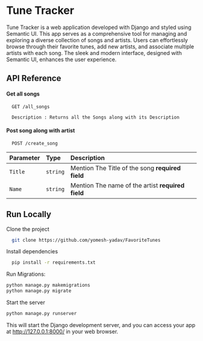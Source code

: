 
# Tune Tracker

Tune Tracker is a web application developed with Django and styled using Semantic UI. This app serves as a comprehensive tool for managing and exploring a diverse collection of songs and artists. Users can effortlessly browse through their favorite tunes, add new artists, and associate multiple artists with each song. The sleek and modern interface, designed with Semantic UI, enhances the user experience.
## API Reference

#### Get all songs

```http
  GET /all_songs

  Description : Returns all the Songs along with its Description
```

#### Post song along with artist

```http
  POST /create_song
```

| Parameter | Type     | Description                       |
| :-------- | :------- | :-------------------------------- |
| `Title`      | `string` |  Mention The Title of the song  **required field**|
| `Name`      | `string` |  Mention The name of the artist  **required field**|




## Run Locally

Clone the project

```bash
  git clone https://github.com/yomesh-yadav/FavoriteTunes
```

Install dependencies

```bash
  pip install -r requirements.txt
```
Run Migrations:
```bash
python manage.py makemigrations
python manage.py migrate
```
Start the server

```bash
python manage.py runserver

```
This will start the Django development server, and you can access your app at http://127.0.0.1:8000/ in your web browser.

